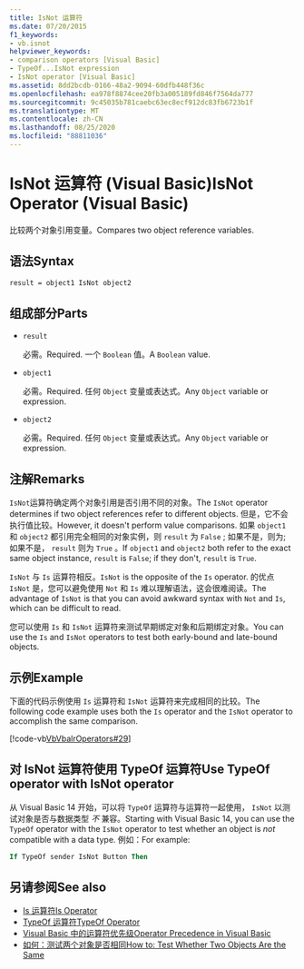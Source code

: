 ```yaml
---
title: IsNot 运算符
ms.date: 07/20/2015
f1_keywords:
- vb.isnot
helpviewer_keywords:
- comparison operators [Visual Basic]
- TypeOf...IsNot expression
- IsNot operator [Visual Basic]
ms.assetid: 8dd2bcdb-0166-48a2-9094-60dfb448f36c
ms.openlocfilehash: ea978f8874cee20fb3a005189fd846f7564da777
ms.sourcegitcommit: 9c45035b781caebc63ec8ecf912dc83fb6723b1f
ms.translationtype: MT
ms.contentlocale: zh-CN
ms.lasthandoff: 08/25/2020
ms.locfileid: "88811036"
---
```

# <a name="isnot-operator-visual-basic"></a><span data-ttu-id="0d3b6-102">IsNot 运算符 (Visual Basic)</span><span class="sxs-lookup"><span data-stu-id="0d3b6-102">IsNot Operator (Visual Basic)</span></span>

<span data-ttu-id="0d3b6-103">比较两个对象引用变量。</span><span class="sxs-lookup"><span data-stu-id="0d3b6-103">Compares two object reference variables.</span></span>

## <a name="syntax"></a><span data-ttu-id="0d3b6-104">语法</span><span class="sxs-lookup"><span data-stu-id="0d3b6-104">Syntax</span></span>

```vb
result = object1 IsNot object2
```

## <a name="parts"></a><span data-ttu-id="0d3b6-105">组成部分</span><span class="sxs-lookup"><span data-stu-id="0d3b6-105">Parts</span></span>

- `result`

  <span data-ttu-id="0d3b6-106">必需。</span><span class="sxs-lookup"><span data-stu-id="0d3b6-106">Required.</span></span> <span data-ttu-id="0d3b6-107">一个 `Boolean` 值。</span><span class="sxs-lookup"><span data-stu-id="0d3b6-107">A `Boolean` value.</span></span>

- `object1`

  <span data-ttu-id="0d3b6-108">必需。</span><span class="sxs-lookup"><span data-stu-id="0d3b6-108">Required.</span></span> <span data-ttu-id="0d3b6-109">任何 `Object` 变量或表达式。</span><span class="sxs-lookup"><span data-stu-id="0d3b6-109">Any `Object` variable or expression.</span></span>

- `object2`

  <span data-ttu-id="0d3b6-110">必需。</span><span class="sxs-lookup"><span data-stu-id="0d3b6-110">Required.</span></span> <span data-ttu-id="0d3b6-111">任何 `Object` 变量或表达式。</span><span class="sxs-lookup"><span data-stu-id="0d3b6-111">Any `Object` variable or expression.</span></span>

## <a name="remarks"></a><span data-ttu-id="0d3b6-112">注解</span><span class="sxs-lookup"><span data-stu-id="0d3b6-112">Remarks</span></span>

<span data-ttu-id="0d3b6-113">`IsNot`运算符确定两个对象引用是否引用不同的对象。</span><span class="sxs-lookup"><span data-stu-id="0d3b6-113">The `IsNot` operator determines if two object references refer to different objects.</span></span> <span data-ttu-id="0d3b6-114">但是，它不会执行值比较。</span><span class="sxs-lookup"><span data-stu-id="0d3b6-114">However, it doesn't perform value comparisons.</span></span> <span data-ttu-id="0d3b6-115">如果 `object1` 和 `object2` 都引用完全相同的对象实例，则 `result` 为 `False` ; 如果不是，则为; 如果不是， `result` 则为 `True` 。</span><span class="sxs-lookup"><span data-stu-id="0d3b6-115">If `object1` and `object2` both refer to the exact same object instance, `result` is `False`; if they don't, `result` is `True`.</span></span>

<span data-ttu-id="0d3b6-116">`IsNot` 与 `Is` 运算符相反。</span><span class="sxs-lookup"><span data-stu-id="0d3b6-116">`IsNot` is the opposite of the `Is` operator.</span></span> <span data-ttu-id="0d3b6-117">的优点 `IsNot` 是，您可以避免使用 `Not` 和 `Is` 难以理解语法，这会很难阅读。</span><span class="sxs-lookup"><span data-stu-id="0d3b6-117">The advantage of `IsNot` is that you can avoid awkward syntax with `Not` and `Is`, which can be difficult to read.</span></span>

 <span data-ttu-id="0d3b6-118">您可以使用 `Is` 和 `IsNot` 运算符来测试早期绑定对象和后期绑定对象。</span><span class="sxs-lookup"><span data-stu-id="0d3b6-118">You can use the `Is` and `IsNot` operators to test both early-bound and late-bound objects.</span></span>

## <a name="example"></a><span data-ttu-id="0d3b6-119">示例</span><span class="sxs-lookup"><span data-stu-id="0d3b6-119">Example</span></span>

<span data-ttu-id="0d3b6-120">下面的代码示例使用 `Is` 运算符和 `IsNot` 运算符来完成相同的比较。</span><span class="sxs-lookup"><span data-stu-id="0d3b6-120">The following code example uses both the `Is` operator and the `IsNot` operator to accomplish the same comparison.</span></span>

[!code-vb[VbVbalrOperators#29](~/samples/snippets/visualbasic/VS_Snippets_VBCSharp/VbVbalrOperators/VB/Class1.vb#29)]

## <a name="use-typeof-operator-with-isnot-operator"></a><span data-ttu-id="0d3b6-121">对 IsNot 运算符使用 TypeOf 运算符</span><span class="sxs-lookup"><span data-stu-id="0d3b6-121">Use TypeOf operator with IsNot operator</span></span>

<span data-ttu-id="0d3b6-122">从 Visual Basic 14 开始，可以将 `TypeOf` 运算符与运算符一起使用， `IsNot` 以测试对象是否与数据类型 *不* 兼容。</span><span class="sxs-lookup"><span data-stu-id="0d3b6-122">Starting with Visual Basic 14, you can use the `TypeOf` operator with the `IsNot` operator to test whether an object is *not* compatible with a data type.</span></span> <span data-ttu-id="0d3b6-123">例如：</span><span class="sxs-lookup"><span data-stu-id="0d3b6-123">For example:</span></span>

```vb
If TypeOf sender IsNot Button Then
```

## <a name="see-also"></a><span data-ttu-id="0d3b6-124">另请参阅</span><span class="sxs-lookup"><span data-stu-id="0d3b6-124">See also</span></span>

- [<span data-ttu-id="0d3b6-125">Is 运算符</span><span class="sxs-lookup"><span data-stu-id="0d3b6-125">Is Operator</span></span>](is-operator.md)
- [<span data-ttu-id="0d3b6-126">TypeOf 运算符</span><span class="sxs-lookup"><span data-stu-id="0d3b6-126">TypeOf Operator</span></span>](typeof-operator.md)
- [<span data-ttu-id="0d3b6-127">Visual Basic 中的运算符优先级</span><span class="sxs-lookup"><span data-stu-id="0d3b6-127">Operator Precedence in Visual Basic</span></span>](operator-precedence.md)
- [<span data-ttu-id="0d3b6-128">如何：测试两个对象是否相同</span><span class="sxs-lookup"><span data-stu-id="0d3b6-128">How to: Test Whether Two Objects Are the Same</span></span>](../../programming-guide/language-features/operators-and-expressions/how-to-test-whether-two-objects-are-the-same.md)
